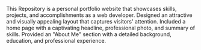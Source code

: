 This Repository is a personal portfolio website that showcases skills, projects, and accomplishments as a web developer. 
Designed an attractive and visually appealing layout that captures visitors' attention.
Included a home page with a captivating headline, professional photo, and summary of skills. 
Provided an "About Me" section with a detailed background, education, and professional experience.
